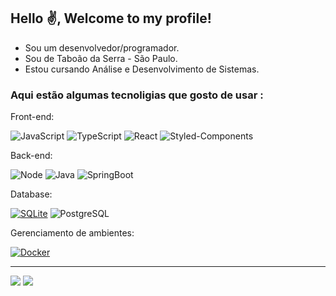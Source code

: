 ## Hello ✌, Welcome to my profile!

- Sou um desenvolvedor/programador.
- Sou de Taboão da Serra - São Paulo.
- Estou cursando Análise e Desenvolvimento de Sistemas.

### Aqui estão algumas tecnoligias que gosto de usar :


Front-end:

![JavaScript](https://img.shields.io/badge/-JavaScript-232323?style=flat&labelColor=000000&logo=javascript&logoColor=F7DF1E)
![TypeScript](https://img.shields.io/badge/-TypeScript-232323?style=flat&labelColor=000000&logo=typescript&logoColor=3178C6)
![React](https://img.shields.io/badge/-React-232323?style=flat&labelColor=61DAFB&logo=react&logoColor=000000)
![Styled-Components](https://img.shields.io/badge/-Styled_Components-232323?style=flat&labelColor=DB7093&logo=styled-components&logoColor=white)



Back-end:

![Node](https://img.shields.io/badge/-Node-232323?style=flat&labelColor=000000&logo=nodedotjs&logoColor=339933)
![Java](https://img.shields.io/badge/-Java-007396?style=flat&labelColor=007396&logo=java&logoColor=white)
![SpringBoot](https://img.shields.io/badge/-Spring_Boot-232323?style=flat&labelColor=6DB33F&logo=spring&logoColor=white)


Database:

[![SQLite](https://img.shields.io/badge/-SQLite-232323?style=flat&labelColor=003B57&logo=sqlite&logoColor=white)](https://www.sqlite.org/index.html)
![PostgreSQL](https://img.shields.io/badge/-PostgreSQL-232323?style=flat&labelColor=336791&logo=postgresql&logoColor=white)

Gerenciamento de ambientes:

[![Docker](https://img.shields.io/badge/-Docker-232323?style=flat&labelColor=2496ED&logo=docker&logoColor=white)](https://www.docker.com/)




<hr/>
<div align="left"> 
  <a href="https://www.linkedin.com/in/douglas-porto-92b631262/" target="_blank"><img src="https://img.shields.io/badge/-LinkedIn-%230077B5?style=for-the-badge&logo=linkedin&logoColor=white" target="_blank"></a> 
  <a href="https://docs.google.com/document/d/1yHH7UB9AdJgZWMKOQnU1WdgKaKIjZhCnSa3FfdGq1kA/edit?usp=sharing" target="_blank"><img src="https://img.shields.io/badge/-Currículo-%230077B5?style=for-the-badge&logo=curriculum&logoColor=red" target="_blank"></a> 
</div>

<div align="left"> 
  
</div>
